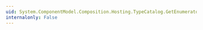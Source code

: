```yaml
---
uid: System.ComponentModel.Composition.Hosting.TypeCatalog.GetEnumerator
internalonly: False
---
```

